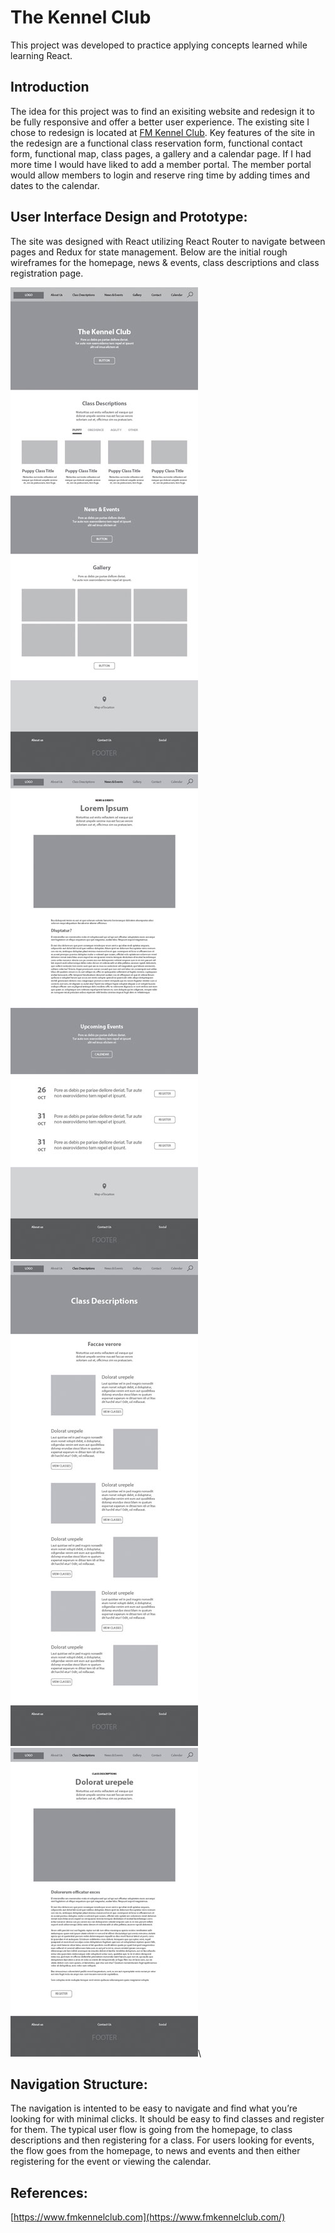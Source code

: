 # The Kennel Club

This project was developed to practice applying concepts learned while learning React.

## Introduction

The idea for this project was to find an exisiting website and redesign it to be fully responsive and offer a better user experience. The existing site I chose to redesign is located at [FM Kennel Club](https://www.fmkennelclub.com/). Key features of the site in the redesign are a functional class reservation form, functional contact form, functional map, class pages, a gallery and a calendar page. If I had more time I would have liked to add a member portal. The member portal would allow members to login and reserve ring time by adding times and dates to the calendar.

## User Interface Design and Prototype:

The site was designed with React utilizing React Router to navigate between pages and Redux for state management. Below are the initial rough wireframes for the homepage, news & events, class descriptions and class registration page.

![Screenshot 1](server/public/images/Project-Portfolio-Wireframe-1.jpg)
![Screenshot 2](server/public/images/Project-Portfolio-Wireframe-2.jpg)
![Screenshot 1](server/public/images/Project-Portfolio-Wireframe-3.jpg)
![Screenshot 1](server/public/images/Project-Portfolio-Wireframe-4.jpg)\

## Navigation Structure:

The navigation is intented to be easy to navigate and find what you’re looking for with minimal clicks. It should be easy to find classes and register for them. The typical user flow is going from the homepage, to class descriptions and then registering for a class. For users looking for events, the flow goes from the homepage, to news and events and then either registering for the event or viewing the calendar.

## References:

[https://www.fmkennelclub.com](https://www.fmkennelclub.com/)
